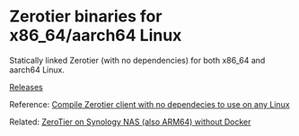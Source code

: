 # Zerotier binaries for x86_64/aarch64 Linux

Statically linked Zerotier (with no dependencies) for both x86_64 and aarch64 Linux. 

[Releases](https://github.com/crystalidea/zerotier-linux-binaries/releases)

Reference: [Compile Zerotier client with no dependecies to use on any Linux](https://crystalidea.com/blog/compile-zerotier-client-for-x86_64-and-aarch64-linux)

Related: [ZeroTier on Synology NAS (also ARM64) without Docker](https://crystalidea.com/blog/zerotier-synology-arm-no-docker)
